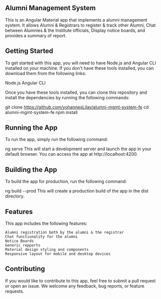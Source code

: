 ## Alumni Management System

This is an Angular Material app that implements a alumni management system. It allows Alumni & Registrars to register & track other Alumni, Chat between Alumnies & the Institute officials, Display notice boards, and provides a summary of report.

## Getting Started

To get started with this app, you will need to have Node.js and Angular CLI installed on your machine. If you don't have these tools installed, you can download them from the following links:

Node.js
Angular CLI

Once you have these tools installed, you can clone this repository and install the dependencies by running the following commands:

git clone https://github.com/yohannesLilay/alumni-mgmt-system-fe
cd alumni-mgmt-system-fe
npm install

## Running the App
To run the app, simply run the following command:

ng serve
This will start a development server and launch the app in your default browser. You can access the app at http://localhost:4200.

## Building the App
To build the app for production, run the following command:

ng build --prod
This will create a production build of the app in the dist directory.

## Features
This app includes the following features:

    Alumni registration both by the alumni & the registrar
    Chat functionality for the alumni
    Notice Boards
    Generic repports
    Material design styling and components
    Responsive layout for mobile and desktop devices

## Contributing
If you would like to contribute to this app, feel free to submit a pull request or open an issue. We welcome any feedback, bug reports, or feature requests.

